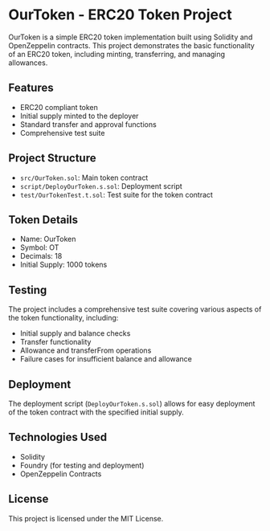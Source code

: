 # OurToken - ERC20 Token Project

OurToken is a simple ERC20 token implementation built using Solidity and OpenZeppelin contracts. This project demonstrates the basic functionality of an ERC20 token, including minting, transferring, and managing allowances.

## Features

- ERC20 compliant token
- Initial supply minted to the deployer
- Standard transfer and approval functions
- Comprehensive test suite

## Project Structure

- `src/OurToken.sol`: Main token contract
- `script/DeployOurToken.s.sol`: Deployment script
- `test/OurTokenTest.t.sol`: Test suite for the token contract

## Token Details

- Name: OurToken
- Symbol: OT
- Decimals: 18
- Initial Supply: 1000 tokens

## Testing

The project includes a comprehensive test suite covering various aspects of the token functionality, including:

- Initial supply and balance checks
- Transfer functionality
- Allowance and transferFrom operations
- Failure cases for insufficient balance and allowance

## Deployment

The deployment script (`DeployOurToken.s.sol`) allows for easy deployment of the token contract with the specified initial supply.

## Technologies Used

- Solidity
- Foundry (for testing and deployment)
- OpenZeppelin Contracts

## License

This project is licensed under the MIT License.
